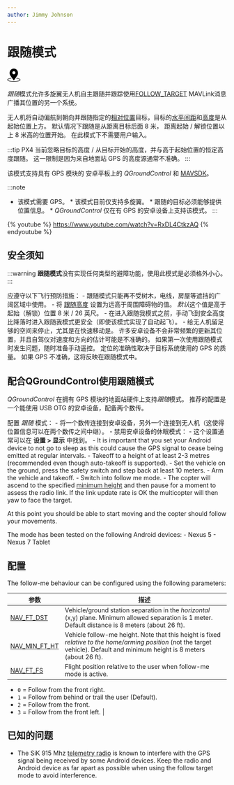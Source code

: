 ```yaml
---
author: Jimmy Johnson
---
```


# 跟随模式

[<img src="../../assets/site/position_fixed.svg" title="需要定位（例如GPS）" width="30px" />](../getting_started/flight_modes.md#key_position_fixed)

*跟随*模式允许多旋翼无人机自主跟随并跟踪使用[FOLLOW_TARGET](https://mavlink.io/en/messages/common.html#FOLLOW_TARGET) MAVLink消息广播其位置的另一个系统。

无人机将自动偏航到朝向并跟随指定的[相对位置](#NAV_FT_FS)目标，目标的[水平间距](#NAV_FT_DST)和[高度](#NAV_MIN_FT_HT)是从起始位置上方。 默认情况下跟随是从距离目标后面 8 米， 距离起始 / 解锁位置以上 8 米高的位置开始。 在此模式下不需要用户输入。

:::tip
PX4 当前忽略目标的高度 / 从目标开始的高度，并与高于起始位置的恒定高度跟随。 这一限制是因为来自地面站 GPS 的高度源通常不准确。
:::

该模式支持具有 GPS 模块的 安卓平板上的 *QGroundControl* 和 [MAVSDK](https://mavsdk.mavlink.io/develop/en/api_reference/classmavsdk_1_1_follow_me.html)。

:::note
* 该模式需要 GPS。 * 该模式目前仅支持多旋翼。 * 跟随的目标必须能够提供位置信息。 * *QGroundControl* 仅在有 GPS 的安卓设备上支持该模式。
:::

{% youtube %} https://www.youtube.com/watch?v=RxDL4CtkzAQ {% endyoutube %}

## 安全须知

:::warning
**跟随模式**没有实现任何类型的避障功能，使用此模式是必须格外小心。
:::

应遵守以下飞行预防措施： - 跟随模式只能再不受树木，电线，房屋等遮挡的广阔区域中使用。 - 将 [跟随高度](#NAV_MIN_FT_HT) 设置为远高于周围障碍物的值。 *默认*这个值是高于起始（解锁）位置 8 米 / 26 英尺。 - 在进入跟随我模式之前，手动飞到安全高度比降落时进入跟随我模式更安全（即使该模式实现了自动起飞）。 - 给无人机留足够的空间来停止，尤其是在快速移动是。 许多安卓设备不会非常频繁的更新其位置，并且自驾仪对速度和方向的估计可能是不准确的。 如果第一次使用跟随模式时发生问题，随时准备手动遥控。 定位的准确性取决于目标系统使用的 GPS 的质量。 如果 GPS 不准确，这将反映在跟随模式中。

## 配合QGroundControl使用跟随模式

*QGroundControl* 在拥有 GPS 模块的地面站硬件上支持*跟随*模式。 推荐的配置是一个能使用 USB OTG 的安卓设备，配备两个数传。

配置 *跟随* 模式： - 将一个数传连接到安卓设备，另外一个连接到无人机（这使得位置信息可以在两个数传之间中继）。 - 禁用安卓设备的休眠模式： - 这个设置通常可以在 **设置 \> 显示** 中找到。 - It is important that you set your Android device to not go to sleep as this could cause the GPS signal to cease being emitted at regular intervals. - Takeoff to a height of at least 2-3 metres (recommended even though auto-takeoff is supported). - Set the vehicle on the ground, press the safety switch and step back at least 10 meters. - Arm the vehicle and takeoff. - Switch into follow me mode. - The copter will ascend to the specified [minimum height](#NAV_MIN_FT_HT) and then pause for a moment to assess the radio link. If the link update rate is OK the multicopter will then yaw to face the target.

At this point you should be able to start moving and the copter should follow your movements.

The mode has been tested on the following Android devices: - Nexus 5 - Nexus 7 Tablet

## 配置

The follow-me behaviour can be configured using the following parameters:

| 参数                                                                                                  | 描述                                                                                                                                                                                                                                          |
| --------------------------------------------------------------------------------------------------- | ------------------------------------------------------------------------------------------------------------------------------------------------------------------------------------------------------------------------------------------- |
| <span id="NAV_FT_DST"></span>[NAV_FT_DST](../advanced_config/parameter_reference.md#NAV_FT_DST)       | Vehicle/ground station separation in the *horizontal* (x,y) plane. Minimum allowed separation is 1 meter. Default distance is 8 meters (about 26 ft).                                                                                       |
| <span id="NAV_MIN_FT_HT"></span>[NAV_MIN_FT_HT](../advanced_config/parameter_reference.md#NAV_MIN_FT_HT) | Vehicle follow-me height. Note that this height is fixed *relative to the home/arming position* (not the target vehicle). Default and minimum height is 8 meters (about 26 ft).                                                             |
| <span id="NAV_FT_FS"></span>[NAV_FT_FS](../advanced_config/parameter_reference.md#NAV_FT_FS)         | Flight position relative to the user when follow-me mode is active.  
- `0` = Follow from the front right.  
- `1` = Follow from behind or trail the user (Default).  
- `2` = Follow from the front.  
- `3` = Follow from the front left. |

## 已知的问题

- The SiK 915 Mhz [telemetry radio](../telemetry/sik_radio.md) is known to interfere with the GPS signal being received by some Android devices. Keep the radio and Android device as far apart as possible when using the follow target mode to avoid interference.